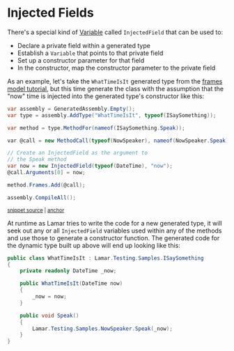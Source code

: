 # Injected Fields

There's a special kind of [Variable](/guide/compilation/frames/variables) called `InjectedField` that can be used to:

* Declare a private field within a generated type
* Establish a `Variable` that points to that private field
* Set up a constructor parameter for that field
* In the constructor, map the constructor parameter to the private field

As an example, let's take the `WhatTimeIsIt` generated type from the [frames model tutorial](/guide/compilation/frames/), but
this time generate the class with the assumption that the "now" time is injected into the generated type's constructor
like this:

<!-- snippet: sample_using-injected-field -->
<a id='snippet-sample_using-injected-field'></a>
```cs
var assembly = GeneratedAssembly.Empty();
var type = assembly.AddType("WhatTimeIsIt", typeof(ISaySomething));

var method = type.MethodFor(nameof(ISaySomething.Speak));

var @call = new MethodCall(typeof(NowSpeaker), nameof(NowSpeaker.Speak));

// Create an InjectedField as the argument to
// the Speak method
var now = new InjectedField(typeof(DateTime), "now");
@call.Arguments[0] = now;

method.Frames.Add(@call);

assembly.CompileAll();
```
<sup><a href='https://github.com/JasperFx/lamar/blob/master/src/LamarCompiler.Testing/Samples/InjectedFieldUsage.cs#L22-L38' title='Snippet source file'>snippet source</a> | <a href='#snippet-sample_using-injected-field' title='Start of snippet'>anchor</a></sup>
<!-- endSnippet -->

At runtime as Lamar tries to write the code for a new generated type, it will seek out any or all `InjectedField` variables
used within any of the methods and use those to generate a constructor function. The generated code for the dynamic type
built up above will end up looking like this:

```csharp
public class WhatTimeIsIt : Lamar.Testing.Samples.ISaySomething
{
    private readonly DateTime _now;

    public WhatTimeIsIt(DateTime now)
    {
        _now = now;
    }

    public void Speak()
    {
        Lamar.Testing.Samples.NowSpeaker.Speak(_now);
    }
}
```
